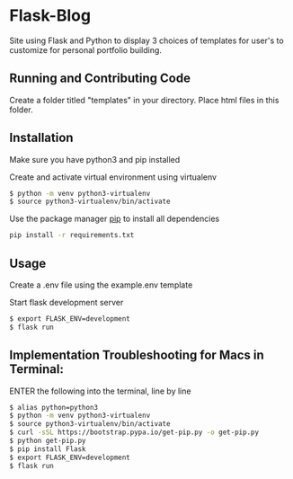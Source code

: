 # Flask-Blog

Site using Flask and Python to display 3 choices of templates for user's to customize for personal portfolio building.
 
 
## Running and Contributing Code


Create a folder titled "templates" in your directory. Place html files in this folder.

## Installation

Make sure you have python3 and pip installed


Create and activate virtual environment using virtualenv
```bash
$ python -m venv python3-virtualenv
$ source python3-virtualenv/bin/activate
```

Use the package manager [pip](https://pip.pypa.io/en/stable/) to install all dependencies

```bash
pip install -r requirements.txt
```

## Usage


Create a .env file using the example.env template


Start flask development server
```bash
$ export FLASK_ENV=development
$ flask run
```

## Implementation Troubleshooting for Macs in Terminal:
ENTER the following into the terminal, line by line
```bash
$ alias python=python3 
$ python -m venv python3-virtualenv 
$ source python3-virtualenv/bin/activate 
$ curl -sSL https://bootstrap.pypa.io/get-pip.py -o get-pip.py
$ python get-pip.py 
$ pip install Flask 
$ export FLASK_ENV=development 
$ flask run 
```
